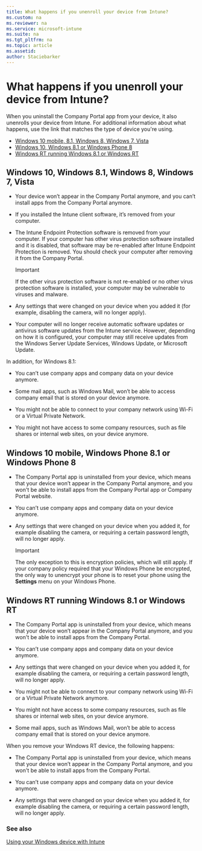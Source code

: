 ```yaml
---
title: What happens if you unenroll your device from Intune?
ms.custom: na
ms.reviewer: na
ms.service: microsoft-intune
ms.suite: na
ms.tgt_pltfrm: na
ms.topic: article
ms.assetid: 
author: Staciebarker
---
```


# What happens if you unenroll your device from Intune?

When you uninstall the Company Portal app from your device, it also unenrolls your device from Intune. For additional information about what happens, use the link that matches the type of device you're using.

- [Windows 10 mobile, 8.1, Windows 8, Windows 7, Vista](#windows-10-mobile,-8.1,-windows-8,-windows-7,-vista)
- [Windows 10, Windows 8.1 or Windows Phone 8](#windows-10,-windows-8.1-or-windows-phone-8)
- [Windows RT running Windows 8.1 or Windows RT](#windows-rt-running-windows-8.1-or-windows-rt)


## Windows 10, Windows 8.1, Windows 8, Windows 7, Vista

-   Your device won’t appear in the Company Portal anymore, and you can’t install apps from the Company Portal anymore.

-   If you installed the Intune client software, it’s removed from your computer.

-   The Intune Endpoint Protection software is removed from your computer. If your computer has other virus protection software installed and it is disabled, that software may be re-enabled after Intune Endpoint Protection is removed. You should check your computer after removing it from the Company Portal.

    > [!IMPORTANT]
    > If the other virus protection software is not re-enabled or no other virus protection software is installed, your computer may be vulnerable to viruses and malware.

-   Any settings that were changed on your device when you added it (for example, disabling the camera, will no longer apply).

-   Your computer will no longer receive automatic software updates or antivirus software updates from the Intune service. However, depending on how it is configured, your computer may still receive updates from the Windows Server Update Services, Windows Update, or Microsoft Update.

In addition, for Windows 8.1:

-   You can’t use company apps and company data on your device anymore.

-   Some mail apps, such as Windows Mail, won’t be able to access company email that is stored on your device anymore.

-   You might not be able to connect to your company network using Wi-Fi or a Virtual Private Network.

-   You might not have access to some company resources, such as file shares or internal web sites, on your device anymore.

## Windows 10 mobile, Windows Phone 8.1 or Windows Phone 8

-   The Company Portal app is uninstalled from your device, which means that your device won’t appear in the Company Portal anymore, and you won't be able to install apps from the Company Portal app or Company Portal website.

-   You can’t use company apps and company data on your device anymore.

-   Any settings that were changed on your device when you added it, for example disabling the camera, or requiring a certain password length, will no longer apply.

    > [!IMPORTANT]
    > The only exception to this is encryption policies, which will still apply. If your company policy required that your Windows Phone be encrypted, the only way to unencrypt your phone is to reset your phone using the **Settings** menu on your Windows Phone.

## Windows RT running Windows 8.1 or Windows RT

-   The Company Portal app is uninstalled from your device, which means that your device won’t appear in the Company Portal anymore, and you won't be able to install apps from the Company Portal.

-   You can’t use company apps and company data on your device anymore.

-   Any settings that were changed on your device when you added it, for example disabling the camera, or requiring a certain password length, will no longer apply.

-   You might not be able to connect to your company network using Wi-Fi or a Virtual Private Network anymore.

-   You might not have access to some company resources, such as file shares or internal web sites, on your device anymore.

-   Some mail apps, such as Windows Mail, won’t be able to access company email that is stored on your device anymore.

When you remove your Windows RT device, the following happens:

-   The Company Portal app is uninstalled from your device, which means that your device won’t appear in the Company Portal anymore, and you won't be able to install apps from the Company Portal.

-   You can’t use company apps and company data on your device anymore.

-   Any settings that were changed on your device when you added it, for example disabling the camera, or requiring a certain password length, will no longer apply.


### See also
[Using your Windows device with Intune](using-your-windows-device-with-intune.md)